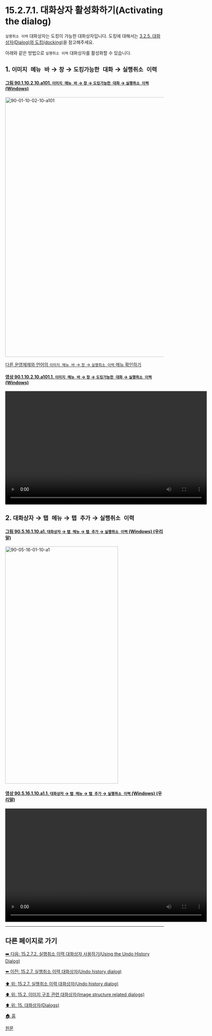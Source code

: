 # 15.2.7.1. 대화상자 활성화하기(Activating the dialog)

`실행취소 이력` 대화상자는 도킹이 가능한 대화상자입니다. 도킹에 대해서는 [3.2.5. 대화상자(Dialog)와 도킹(docking)](./03-02-05-00-dialogs-and-docking.md)을 참고해주세요.

아래와 같은 방법으로 `실행취소 이력` 대화상자를 활성화할 수 있습니다.

<a id="15-02-07-01-s1"></a>

## 1. `이미지 메뉴 바` → `창` → `도킹가능한 대화` → `실행취소 이력`

<a id="90-01-10-02-10-a101"></a>

#### [그림 90.1.10.2.10.a101. `이미지 메뉴 바` → `창` → `도킹가능한 대화` → `실행취소 이력` (Windows)](./90-01-10-02-10-undo_history.md#90-01-10-02-10-a101)
<img width="980" height="825" alt="90-01-10-02-10-a101" src="https://github.com/wonder13662/gimp/assets/15767104/5fd0a84a-ee94-4729-b860-62fab03084af" />

[다른 운영체제와 언어의 `이미지 메뉴 바` → `창` → `실행취소 이력` 메뉴 확인하기](./90-01-10-02-10-undo_history.md#90-01-10-02-10-a102)

<a id="90-01-10-02-10-a101-01"></a>

#### [영상 90.1.10.2.10.a101.1. `이미지 메뉴 바` → `창` → `도킹가능한 대화` → `실행취소 이력` (Windows)](./90-01-10-02-10-undo_history.md#90-01-10-02-10-a101-01)
<video controls="controls" width="640" height="360" src="https://github.com/wonder13662/gimp/assets/15767104/4aea8c7a-1036-41a5-82db-ea7e39e36890"></video>

<a id="15-02-07-01-s2"></a>

## 2. `대화상자` → `탭 메뉴` → `탭 추가` → `실행취소 이력`

<a id="90-05-16-01-10-a1"></a>

#### [그림 90.5.16.1.10.a1. `대화상자` → `탭 메뉴` → `탭 추가` → `실행취소 이력` (Windows) (우리말)](./90-05-16-01-10-undo_history.md#90-05-16-01-10-a1)
<img width="358" height="754" alt="90-05-16-01-10-a1" src="https://github.com/wonder13662/gimp/assets/15767104/ee060c6a-b1f1-4ffc-8955-fb54bde09225" />

<a id="90-05-16-01-10-a1-01"></a>

#### [영상 90.5.16.1.10.a1.1. `대화상자` → `탭 메뉴` → `탭 추가` → `실행취소 이력` (Windows) (우리말)](./90-05-16-01-10-undo_history.md#90-05-16-01-10-a1-01)
<video controls="controls" width="640" height="360" src="https://github.com/wonder13662/gimp/assets/15767104/894825cb-7b6b-45c5-ad51-68dd06a9fff7"></video>

***

## 다른 페이지로 가기

[➡️ 다음: 15.2.7.2. 실행취소 이력 대화상자 사용하기(Using the Undo History Dialog)](./15-02-07-02-00-using_the_undo_history_dialog.md)

[⬅️ 이전: 15.2.7. 실행취소 이력 대화상자(Undo history dialog)](./15-02-07-00-undo-history-dialog.md)

[⬆️ 위: 15.2.7. 실행취소 이력 대화상자(Undo history dialog)](./15-02-07-00-undo-history-dialog.md)

[⬆️ 위: 15.2. 이미지 구조 관련 대화상자(Image structure related dialogs)](./15-02-00-image-structure-related-dialogs.md)

[⬆️ 위: 15. 대화상자(Dialogs)](./15-00-dialogs.md)

[🏠 홈](./00-home.md)

[원문](https://docs.gimp.org/2.10/ko/gimp-undo-dialog.html#idm19005)